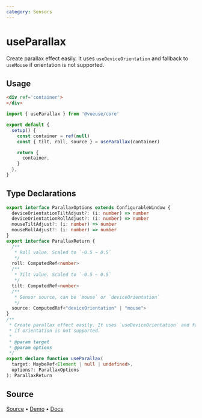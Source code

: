 ```yaml
---
category: Sensors
---
```


# useParallax

Create parallax effect easily. It uses `useDeviceOrientation` and fallback to `useMouse` if orientation is not supported.

## Usage

```html
<div ref='container'>
</div>
```

```js
import { useParallax } from '@vueuse/core'

export default {
  setup() {
    const container = ref(null)
    const { tilt, roll, source } = useParallax(container)

    return {
      container,
    }
  },
}
```


<!--FOOTER_STARTS-->
## Type Declarations

```typescript
export interface ParallaxOptions extends ConfigurableWindow {
  deviceOrientationTiltAdjust?: (i: number) => number
  deviceOrientationRollAdjust?: (i: number) => number
  mouseTiltAdjust?: (i: number) => number
  mouseRollAdjust?: (i: number) => number
}
export interface ParallaxReturn {
  /**
   * Roll value. Scaled to `-0.5 ~ 0.5`
   */
  roll: ComputedRef<number>
  /**
   * Tilt value. Scaled to `-0.5 ~ 0.5`
   */
  tilt: ComputedRef<number>
  /**
   * Sensor source, can be `mouse` or `deviceOrientation`
   */
  source: ComputedRef<"deviceOrientation" | "mouse">
}
/**
 * Create parallax effect easily. It uses `useDeviceOrientation` and fallback to `useMouse`
 * if orientation is not supported.
 *
 * @param target
 * @param options
 */
export declare function useParallax(
  target: MaybeRef<Element | null | undefined>,
  options?: ParallaxOptions
): ParallaxReturn
```

## Source

[Source](https://github.com/vueuse/vueuse/blob/main/packages/core/useParallax/index.ts) • [Demo](https://github.com/vueuse/vueuse/blob/main/packages/core/useParallax/demo.vue) • [Docs](https://github.com/vueuse/vueuse/blob/main/packages/core/useParallax/index.md)


<!--FOOTER_ENDS-->

